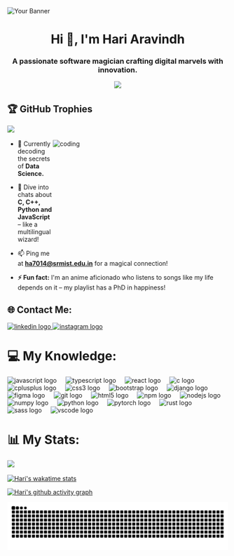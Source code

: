 <img src="https://user-images.githubusercontent.com/74038190/225813708-98b745f2-7d22-48cf-9150-083f1b00d6c9.gif" alt="Your Banner"> 
<h1 align="center">Hi 👋, I'm Hari Aravindh</h1>       
<h3 align="center">A passionate software magician crafting digital marvels with innovation.</h3>   

   
<div align="center"> 
  <img src="https://profile-counter.glitch.me/HariAr2/count.svg?"/> 
</div>


## 🏆 GitHub Trophies
![](https://github-profile-trophy.vercel.app/?username=HariAr2&theme=radical&no-frame=false&no-bg=true&margin-w=4) 

<img align="right" alt="coding" width="400" height="260" src="https://i.pinimg.com/originals/06/60/ef/0660efe82fa3da42ed56eef013171835.gif">

- 🌱 Currently decoding the secrets of **Data Science.**

- 💬 Dive into chats about **C, C++, Python and JavaScript** – like a multilingual wizard!

- 📫 Ping me at **ha7014@srmist.edu.in** for a magical connection!
  
- **⚡ Fun fact:** I'm an anime aficionado who listens to songs like my life depends on it – my playlist has a PhD in happiness!


## 🌐 Contact Me: 

<div align="left">
  <a href="https://www.linkedin.com/in/hariar2/" target="_blank">
    <img src="https://raw.githubusercontent.com/maurodesouza/profile-readme-generator/master/src/assets/icons/social/linkedin/default.svg" width="52" height="40" alt="linkedin logo"  />
  </a>
  <a href="https://www.instagram.com/4ver.me/" target="_blank">
    <img src="https://raw.githubusercontent.com/maurodesouza/profile-readme-generator/master/src/assets/icons/social/instagram/default.svg" width="52" height="40" alt="instagram logo"  />
  </a>
</div>

###




# 💻 My Knowledge:
<div align="left">
  <img src="https://cdn.jsdelivr.net/gh/devicons/devicon/icons/javascript/javascript-original.svg" height="40" alt="javascript logo"  />
  <img width="12" />
  <img src="https://cdn.jsdelivr.net/gh/devicons/devicon/icons/typescript/typescript-original.svg" height="40" alt="typescript logo"  />
  <img width="12" />
  <img src="https://cdn.jsdelivr.net/gh/devicons/devicon/icons/react/react-original.svg" height="40" alt="react logo"  />
  <img width="12" />
  <img src="https://cdn.jsdelivr.net/gh/devicons/devicon/icons/c/c-original.svg" height="40" alt="c logo"  />
  <img width="12" />
  <img src="https://cdn.jsdelivr.net/gh/devicons/devicon/icons/cplusplus/cplusplus-original.svg" height="40" alt="cplusplus logo"  />
  <img width="12" />
  <img src="https://cdn.jsdelivr.net/gh/devicons/devicon/icons/css3/css3-original.svg" height="40" alt="css3 logo"  />
  <img width="12" />
  <img src="https://cdn.jsdelivr.net/gh/devicons/devicon/icons/bootstrap/bootstrap-original.svg" height="40" alt="bootstrap logo"  />
  <img width="12" />
  <img src="https://cdn.jsdelivr.net/gh/devicons/devicon/icons/django/django-plain.svg" height="40" alt="django logo"  />
  <img width="12" />
  <img src="https://cdn.jsdelivr.net/gh/devicons/devicon/icons/figma/figma-original.svg" height="40" alt="figma logo"  />
  <img width="12" />
  <img src="https://cdn.jsdelivr.net/gh/devicons/devicon/icons/git/git-original.svg" height="40" alt="git logo"  />
  <img width="12" />
  <img src="https://cdn.jsdelivr.net/gh/devicons/devicon/icons/html5/html5-original.svg" height="40" alt="html5 logo"  />
  <img width="12" />
  <img src="https://cdn.jsdelivr.net/gh/devicons/devicon/icons/npm/npm-original-wordmark.svg" height="40" alt="npm logo"  />
  <img width="12" />
  <img src="https://cdn.jsdelivr.net/gh/devicons/devicon/icons/nodejs/nodejs-original.svg" height="40" alt="nodejs logo"  />
  <img width="12" />
  <img src="https://cdn.jsdelivr.net/gh/devicons/devicon/icons/numpy/numpy-original.svg" height="40" alt="numpy logo"  />
  <img width="12" />
  <img src="https://cdn.jsdelivr.net/gh/devicons/devicon/icons/python/python-original.svg" height="40" alt="python logo"  />
  <img width="12" />
  <img src="https://cdn.jsdelivr.net/gh/devicons/devicon/icons/pytorch/pytorch-original.svg" height="40" alt="pytorch logo"  />
  <img width="12" />
  <img src="https://cdn.jsdelivr.net/gh/devicons/devicon/icons/rust/rust-plain.svg" height="40" alt="rust logo"  />
  <img width="12" />
  <img src="https://cdn.jsdelivr.net/gh/devicons/devicon/icons/sass/sass-original.svg" height="40" alt="sass logo"  />
  <img width="12" />
  <img src="https://cdn.jsdelivr.net/gh/devicons/devicon/icons/vscode/vscode-original.svg" height="40" alt="vscode logo"  />
</div>

###




# 📊 My Stats: 

![](https://github-readme-streak-stats.herokuapp.com/?user=HariAr2&theme=dark&hide_border=false)


[![Hari's wakatime stats](https://github-readme-stats.vercel.app/api/wakatime?username=HariAr2&layout=compact&theme=dark)](https://github.com/anuraghazra/github-readme-stats)

[![Hari's github activity graph](https://github-readme-activity-graph.vercel.app/graph?username=HariAr2&bg_color=000000&color=e0edd4&line=4f7a28&point=96d35f&area=true&hide_border=true)](https://github.com/ashutosh00710/github-readme-activity-graph)

<img src="https://raw.githubusercontent.com/HariAr2/HariAr2/output/snake.svg" alt="Snake animation" />

###
